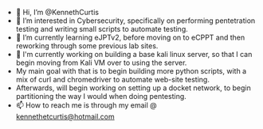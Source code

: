 - 👋 Hi, I’m @KennethCurtis
- 👀 I’m interested in Cybersecurity, specifically on performing pentetration testing and writing small scripts to automate testing.
- 🌱 I’m currently learning eJPTv2, before moving on to eCPPT and then reworking through some previous lab sites.
- 💞️ I'm currently working on building a base kali linux server, so that I can begin moving from Kali VM over to using the server.
- My main goal with that is to begin building more python scripts, with a mix of curl and chromedriver to automate web-site testing.
- Afterwards, will begin working on setting up a docket network, to begin partitioning the way I would when doing pentesting.
- 📫 How to reach me is through my email @ kennethetcurtis@hotmail.com

<!---
KennethCurtis/KennethCurtis is a ✨ special ✨ repository because its `README.md` (this file) appears on your GitHub profile.
You can click the Preview link to take a look at your changes.
--->
